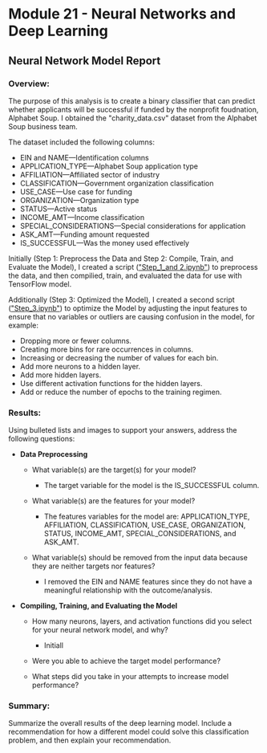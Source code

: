 # Module 21 - Neural Networks and Deep Learning

## Neural Network Model Report

### Overview:

The purpose of this analysis is to create a binary classifier that can predict whether applicants will be successful if funded by the nonprofit foudnation, Alphabet Soup. I obtained the "charity_data.csv" dataset from the Alphabet Soup business team. 

The dataset included the following columns:

* EIN and NAME—Identification columns
* APPLICATION_TYPE—Alphabet Soup application type
* AFFILIATION—Affiliated sector of industry
* CLASSIFICATION—Government organization classification
* USE_CASE—Use case for funding
* ORGANIZATION—Organization type
* STATUS—Active status
* INCOME_AMT—Income classification
* SPECIAL_CONSIDERATIONS—Special considerations for application
* ASK_AMT—Funding amount requested
* IS_SUCCESSFUL—Was the money used effectively

Initially (Step 1: Preprocess the Data and Step 2: Compile, Train, and Evaluate the Model), I created a script (["Step_1_and 2.ipynb"](https://github.com/rperez025/deep-learning-challenge/blob/main/Deep%20Learning%20Challenge/Step_1_and_2.ipynb)) to preprocess the data, and then compilied, train, and evaluated the data for use with TensorFlow model. 

Additionally (Step 3: Optimized the Model), I created a second script (["Step_3.ipynb"](https://github.com/rperez025/deep-learning-challenge/blob/main/Deep%20Learning%20Challenge/Step_3.ipynb)) to optimize the Model by adjusting the input features to ensure that no variables or outliers are causing confusion in the model, for example: 
* Dropping more or fewer columns.
* Creating more bins for rare occurrences in columns.
* Increasing or decreasing the number of values for each bin.
* Add more neurons to a hidden layer.
* Add more hidden layers.
* Use different activation functions for the hidden layers.
* Add or reduce the number of epochs to the training regimen.

### Results: 
Using bulleted lists and images to support your answers, address the following questions:

* **Data Preprocessing**
  
  - What variable(s) are the target(s) for your model?
    * The target variable for the model is the IS_SUCCESSFUL column.
    
  - What variable(s) are the features for your model?
    * The features variables for the model are: APPLICATION_TYPE, AFFILIATION, CLASSIFICATION, USE_CASE, ORGANIZATION, STATUS, INCOME_AMT, SPECIAL_CONSIDERATIONS, and ASK_AMT.
    
  - What variable(s) should be removed from the input data because they are neither targets nor features?
    * I removed the EIN and NAME features since they do not have a meaningful relationship with the outcome/analysis.

* **Compiling, Training, and Evaluating the Model**
  
  - How many neurons, layers, and activation functions did you select for your neural network model, and why?
    * Initiall
  
  - Were you able to achieve the target model performance?
  
  - What steps did you take in your attempts to increase model performance?

### Summary: 
Summarize the overall results of the deep learning model. Include a recommendation for how a different model could solve this classification problem, and then explain your recommendation.
